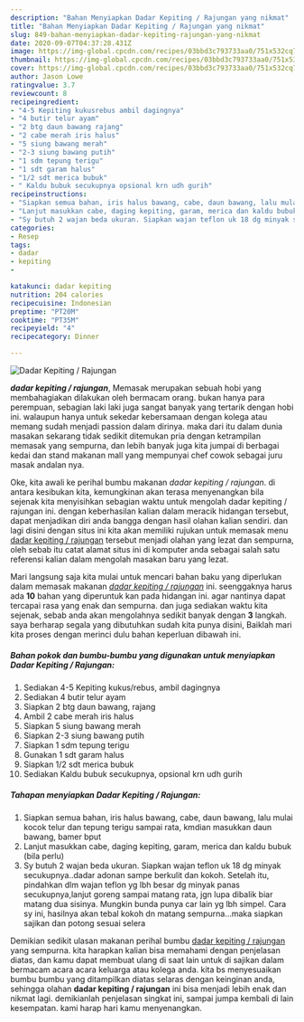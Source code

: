 ```yaml
---
description: "Bahan Menyiapkan Dadar Kepiting / Rajungan yang nikmat"
title: "Bahan Menyiapkan Dadar Kepiting / Rajungan yang nikmat"
slug: 849-bahan-menyiapkan-dadar-kepiting-rajungan-yang-nikmat
date: 2020-09-07T04:37:28.431Z
image: https://img-global.cpcdn.com/recipes/03bbd3c793733aa0/751x532cq70/dadar-kepiting-rajungan-foto-resep-utama.jpg
thumbnail: https://img-global.cpcdn.com/recipes/03bbd3c793733aa0/751x532cq70/dadar-kepiting-rajungan-foto-resep-utama.jpg
cover: https://img-global.cpcdn.com/recipes/03bbd3c793733aa0/751x532cq70/dadar-kepiting-rajungan-foto-resep-utama.jpg
author: Jason Lowe
ratingvalue: 3.7
reviewcount: 8
recipeingredient:
- "4-5 Kepiting kukusrebus ambil dagingnya"
- "4 butir telur ayam"
- "2 btg daun bawang rajang"
- "2 cabe merah iris halus"
- "5 siung bawang merah"
- "2-3 siung bawang putih"
- "1 sdm tepung terigu"
- "1 sdt garam halus"
- "1/2 sdt merica bubuk"
- " Kaldu bubuk secukupnya opsional krn udh gurih"
recipeinstructions:
- "Siapkan semua bahan, iris halus bawang, cabe, daun bawang, lalu mulai kocok telur dan tepung terigu sampai rata, kmdian masukkan daun bawang, bamer bput"
- "Lanjut masukkan cabe, daging kepiting, garam, merica dan kaldu bubuk (bila perlu)"
- "Sy butuh 2 wajan beda ukuran. Siapkan wajan teflon uk 18 dg minyak secukupnya..dadar adonan sampe berkulit dan kokoh. Setelah itu, pindahkan dlm wajan teflon yg lbh besar dg minyak panas secukupnya,lanjut goreng sampai matang rata, jgn lupa dibalik biar matang dua sisinya. Mungkin bunda punya car lain yg lbh simpel. Cara sy ini, hasilnya akan tebal kokoh dn matang sempurna...maka siapkan sajikan dan potong sesuai selera"
categories:
- Resep
tags:
- dadar
- kepiting
- 

katakunci: dadar kepiting  
nutrition: 204 calories
recipecuisine: Indonesian
preptime: "PT20M"
cooktime: "PT35M"
recipeyield: "4"
recipecategory: Dinner

---
```



![Dadar Kepiting / Rajungan](https://img-global.cpcdn.com/recipes/03bbd3c793733aa0/751x532cq70/dadar-kepiting-rajungan-foto-resep-utama.jpg)

<b><i>dadar kepiting / rajungan</i></b>, Memasak merupakan sebuah hobi yang membahagiakan dilakukan oleh bermacam orang. bukan hanya para perempuan, sebagian laki laki juga sangat banyak yang tertarik dengan hobi ini. walaupun hanya untuk sekedar kebersamaan dengan kolega atau memang sudah menjadi passion dalam dirinya. maka dari itu dalam dunia masakan sekarang tidak sedikit ditemukan pria dengan ketrampilan memasak yang sempurna, dan lebih banyak juga kita jumpai di berbagai kedai dan stand makanan mall yang mempunyai chef cowok sebagai juru masak andalan nya.



Oke, kita awali ke perihal bumbu makanan <i>dadar kepiting / rajungan</i>. di antara kesibukan kita, kemungkinan akan terasa menyenangkan bila sejenak kita menyisihkan sebagian waktu untuk mengolah dadar kepiting / rajungan ini. dengan keberhasilan kalian dalam meracik hidangan tersebut, dapat menjadikan diri anda bangga dengan hasil olahan kalian sendiri. dan lagi disini dengan situs ini kita akan memiliki rujukan untuk memasak menu <u>dadar kepiting / rajungan</u> tersebut menjadi olahan yang lezat dan sempurna, oleh sebab itu catat alamat situs ini di komputer anda sebagai salah satu referensi kalian dalam mengolah masakan baru yang lezat.


Mari langsung saja kita mulai untuk mencari bahan baku yang diperlukan dalam memasak makanan <u><i>dadar kepiting / rajungan</i></u> ini. seenggaknya harus ada <b>10</b> bahan yang diperuntuk kan pada hidangan ini. agar nantinya dapat tercapai rasa yang enak dan sempurna. dan juga sediakan waktu kita sejenak, sebab anda akan mengolahnya sedikit banyak dengan <b>3</b> langkah. saya berharap segala yang dibutuhkan sudah kita punya disini, Baiklah mari kita proses dengan merinci dulu bahan keperluan dibawah ini.

<!--inarticleads1-->

##### Bahan pokok dan bumbu-bumbu yang digunakan untuk menyiapkan Dadar Kepiting / Rajungan:

1. Sediakan 4-5 Kepiting kukus/rebus, ambil dagingnya
1. Sediakan 4 butir telur ayam
1. Siapkan 2 btg daun bawang, rajang
1. Ambil 2 cabe merah iris halus
1. Siapkan 5 siung bawang merah
1. Siapkan 2-3 siung bawang putih
1. Siapkan 1 sdm tepung terigu
1. Gunakan 1 sdt garam halus
1. Siapkan 1/2 sdt merica bubuk
1. Sediakan  Kaldu bubuk secukupnya, opsional krn udh gurih




<!--inarticleads2-->

##### Tahapan menyiapkan Dadar Kepiting / Rajungan:

1. Siapkan semua bahan, iris halus bawang, cabe, daun bawang, lalu mulai kocok telur dan tepung terigu sampai rata, kmdian masukkan daun bawang, bamer bput
1. Lanjut masukkan cabe, daging kepiting, garam, merica dan kaldu bubuk (bila perlu)
1. Sy butuh 2 wajan beda ukuran. Siapkan wajan teflon uk 18 dg minyak secukupnya..dadar adonan sampe berkulit dan kokoh. Setelah itu, pindahkan dlm wajan teflon yg lbh besar dg minyak panas secukupnya,lanjut goreng sampai matang rata, jgn lupa dibalik biar matang dua sisinya. Mungkin bunda punya car lain yg lbh simpel. Cara sy ini, hasilnya akan tebal kokoh dn matang sempurna...maka siapkan sajikan dan potong sesuai selera




Demikian sedikit ulasan makanan perihal bumbu <u>dadar kepiting / rajungan</u> yang sempurna. kita harapkan kalian bisa memahami dengan penjelasan diatas, dan kamu dapat membuat ulang di saat lain untuk di sajikan dalam bermacam acara acara keluarga atau kolega anda. kita bs menyesuaikan bumbu bumbu yang ditampilkan diatas selaras dengan keinginan anda, sehingga olahan <b>dadar kepiting / rajungan</b> ini bisa menjadi lebih enak dan nikmat lagi. demikianlah penjelasan singkat ini, sampai jumpa kembali di lain kesempatan. kami harap hari kamu menyenangkan.
